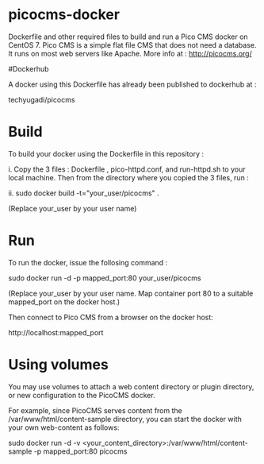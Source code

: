 # picocms-docker
Dockerfile and other required files to build and run a Pico CMS docker on CentOS 7.
Pico CMS is a simple flat file CMS that does not need a database. It runs on most web servers like Apache. More info at : http://picocms.org/

#Dockerhub

A docker using this Dockerfile has already been published to dockerhub at :

techyugadi/picocms


# Build

To build your docker using the Dockerfile in this repository :

i. Copy the 3 files : Dockerfile , pico-httpd.conf, and run-httpd.sh to your local machine. Then from the directory where you copied the 3 files, run :

ii. sudo docker build -t="your_user/picocms" . 

(Replace your_user by your user name)

# Run

To run the docker, issue the follosing command :

sudo docker run -d -p mapped_port:80 your_user/picocms

(Replace your_user by your user name. Map container port 80 to a suitable mapped_port on the docker host.)

Then connect to Pico CMS from a browser on the docker host:

http://localhost:mapped_port

# Using volumes

You may use volumes to attach a web content directory or plugin directory, or new configuration to the PicoCMS docker.

For example, since PicoCMS serves content from the /var/www/html/content-sample directory, you can start the docker with your own web-content as follows:

sudo docker run -d -v <your_content_directory>:/var/www/html/content-sample -p mapped_port:80 picocms
